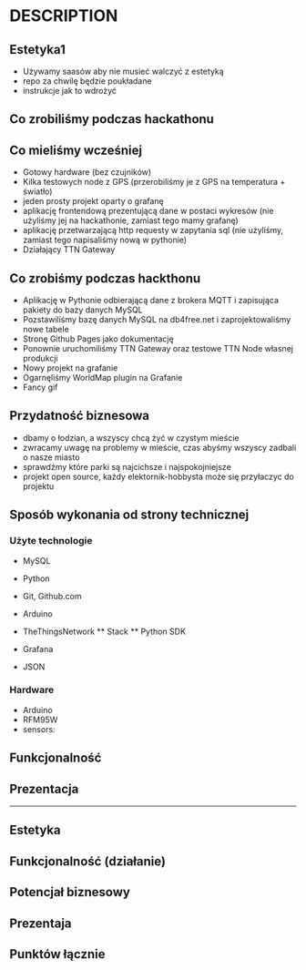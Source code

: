 # DESCRIPTION

## Estetyka1

* Używamy saasów aby nie musieć walczyć z estetyką
* repo za chwilę będzie poukładane
* instrukcje jak to wdrożyć

## Co zrobiliśmy podczas hackathonu

## Co mieliśmy wcześniej

* Gotowy hardware (bez czujników)
* Kilka testowych node z GPS (przerobiliśmy je z GPS na temperatura + światło)
* jeden prosty projekt oparty o grafanę
* aplikację frontendową prezentującą dane w postaci wykresów (nie użyliśmy jej na hackathonie, zamiast tego mamy grafanę)
* aplikację przetwarzającą http requesty w zapytania sql (nie użyliśmy, zamiast tego napisaliśmy nową w pythonie)
* Działający TTN Gateway


## Co zrobiśmy podczas hackthonu

* Aplikację w Pythonie odbierającą dane z brokera MQTT i zapisująca pakiety do bazy danych MySQL
* Pozstawiliśmy bazę danych MySQL na db4free.net i zaprojektowaliśmy nowe tabele
* Stronę Github Pages jako dokumentację
* Ponownie uruchomiliśmy TTN Gateway oraz testowe TTN Node własnej produkcji
* Nowy projekt na grafanie
* Ogarnęliśmy WorldMap plugin na Grafanie
* Fancy gif

## Przydatność biznesowa

* dbamy o łodzian, a wszyscy chcą żyć w czystym mieście
* zwracamy uwagę na problemy w mieście, czas abyśmy wszyscy zadbali o nasze miasto
* sprawdźmy które parki są najcichsze i najspokojniejsze
* projekt open source, każdy elektornik-hobbysta może się przyłaczyc do projektu

## Sposób wykonania od strony technicznej

### Użyte technologie
* MySQL
* Python
* Git, Github.com
* Arduino
* TheThingsNetwork
** Stack
** Python SDK
* Grafana

* JSON

### Hardware
* Arduino
* RFM95W
* sensors:


## Funkcjonalność

## Prezentacja

-----------------------

## Estetyka

## Funkcjonalność (działanie)

## Potencjał biznesowy

## Prezentaja

## Punktów łącznie
